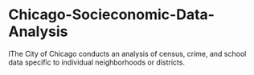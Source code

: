 # Chicago-Socieconomic-Data-Analysis
 IThe City of Chicago conducts an analysis of census, crime, and school data specific to individual neighborhoods or districts.
